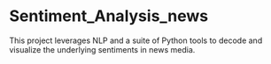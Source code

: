 # Sentiment_Analysis_news
 This project leverages NLP and a suite of Python tools to decode and visualize the underlying sentiments in news media.
